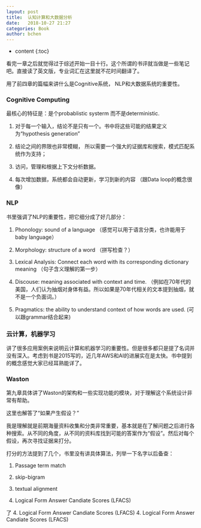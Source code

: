 ```yaml
---
layout: post
title:  认知计算和大数据分析
date:   2018-10-27 21:27
categories: Book
author: bchen
---
```


* content
{:toc}


看完一章之后就觉得过于综述开始一目十行。这个所谓的书评就当做是一些笔记吧。直接读了英文版，专业词汇在这里就不花时间翻译了。

用了前四章的篇幅来讲什么是Cognitive系统， NLP和大数据系统的重要性。


### Cognitive Computing

最核心的特征是：是个probablistic systerm 而不是deterministic.

1. 对于每一个输入，结论不是只有一个。书中将这些可能的结果定义为“hypothesis generation”

2. 结论之间的界限也非常模糊， 所以需要一个强大的证据库和搜索，模式匹配系统作为支持；

3. 访问，管理和根据上下文分析数据。

4. 每次增加数据，系统都会自动更新，学习到新的内容 （跟Data loop的概念很像）



### NLP

书里强调了NLP的重要性，把它细分成了好几部分：

1. Phonology: sound of a language （感觉可以用于语言分类，也许能用于baby language）

2. Morphology: structure of a word （拼写检查？）

3. Lexical Analysis: Connect each word with its corresponding dictionary meaning （句子含义理解的第一步）

4. Discouse: meaning associated with context and time. （例如在70年代的美国，人们认为抽烟对身体有益。所以如果是70年代相关的文本提到抽烟，就不是一个负面词。）

5. Pragmatics: the ability to understand context of how words are used. (可以跟grammar结合起来)


### 云计算，机器学习

讲了很多应用案例来说明云计算和机器学习的重要性。但是很多都只是提了名词并没有深入。考虑到书是2015写的，近几年AWS和AI的进展实在是太快。书中提到的概念感觉大家已经耳熟能详了。



### Waston

第九章具体讲了Waston的架构和一些实现功能的模块，对于理解这个系统设计非常有帮助。


这里也解答了“如果产生假设？”

我是理解就是前期海量资料收集和分类非常重要，基本就是在了解问题之后进行各种搜索。从不同的角度，从不同的资料库找到可能的答案作为“假设”。然后对每个假设，再次寻找证据来打分。

打分的方法提到了几个，书里没有讲具体算法，列举一下名字以后备查：

1. Passage term match

2. skip-bigram

3. textual alignment

4. Logical Form Answer Candiate Scores (LFACS)


了
4. Logical Form Answer Candiate Scores (LFACS)
4. Logical Form Answer Candiate Scores (LFACS)
